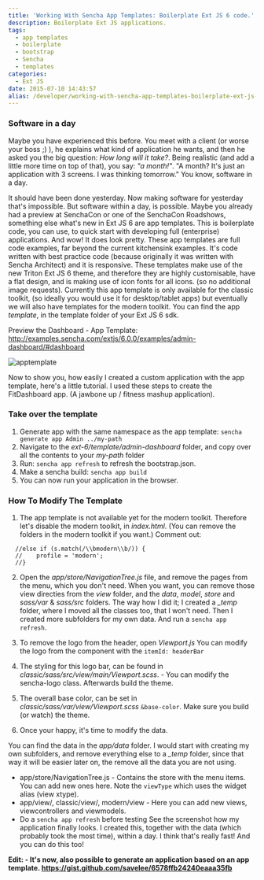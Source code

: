 ```yaml
---
title: 'Working With Sencha App Templates: Boilerplate Ext JS 6 code.'
description: Boilerplate Ext JS applications.
tags:
  - app templates
  - boilerplate
  - bootstrap
  - Sencha
  - templates
categories:
  - Ext JS
date: 2015-07-10 14:43:57
alias: /developer/working-with-sencha-app-templates-boilerplate-ext-js-6-code/
---
```


### Software in a day 

Maybe you have experienced this before. You meet with a client (or worse your boss ;) ), he explains what kind of application he wants, and then he asked you the big question: *How long will it take?*. Being realistic (and add a little more time on top of that), you say: *"a month!"*. "A month? It's just an application with 3 screens. I was thinking tomorrow." You know, software in a day.
<!--more-->

It should have been done yesterday. Now making software for yesterday that's impossible. But software within a day, is possible. Maybe you already had a preview at SenchaCon or one of the SenchaCon Roadshows, something else what's new in Ext JS 6 are app templates. This is boilerplate code, you can use, to quick start with developing full (enterprise) applications. And wow! It does look pretty. These app templates are full code examples, far beyond the current kitchensink examples. It's code written with best practice code (because originally it was written with Sencha Architect) and it is responsive. These templates make use of the new Triton Ext JS 6 theme, and therefore they are highly customisable, have a flat design, and is making use of icon fonts for all icons. (so no additional image requests). Currently this app template is only available for the classic toolkit, (so ideally you would use it for desktop/tablet apps) but eventually we will also have templates for the modern toolkit. You can find the app *template*, in the template folder of your Ext JS 6 sdk. 

Preview the Dashboard - App Template: http://examples.sencha.com/extjs/6.0.0/examples/admin-dashboard/#dashboard 

![apptemplate](/images/apptemplate-500x270.png) 

Now to show you, how easily I created a custom application with the app template, here's a little tutorial. I used these steps to create the FitDashboard app. (A jawbone up / fitness mashup application). 

### Take over the template 

1. Generate app with the same namespace as the app template: `sencha generate app Admin ../my-path` 
2. Navigate to the *ext-6/template/admin-dashboard* folder, and copy over all the contents to your *my-path* folder 
3. Run: `sencha app refresh` to refresh the bootstrap.json. 
4. Make a sencha build: `sencha app build` 
5. You can now run your application in the browser. 

### How To Modify The Template 

1. The app template is not available yet for the modern toolkit. Therefore let's disable the modern toolkit, in *index.html*. (You can remove the folders in the modern toolkit if you want.) Comment out:

```
  //else if (s.match(/\\bmodern\\b/)) {
  //    profile = 'modern';
  //}
```

2. Open the *app/store/NavigationTree.js* file, and remove the pages from the menu, which you don't need. When you want, you can remove those view directies from the *view* folder, and the *data*, *model*, *store* and *sass/var* & *sass/src* folders. The way how I did it; I created a *_temp* folder, where I moved all the classes too, that I won't need. Then I created more subfolders for my own data. And run a `sencha app refresh`. 

3. To remove the logo from the header, open *Viewport.js* You can modify the logo from the component with the `itemId: headerBar` 

4. The styling for this logo bar, can be found in *classic/sass/src/view/main/Viewport.scss*. - You can modify the sencha-logo class. Afterwards build the theme. 

5. The overall base color, can be set in *classic/sass/var/view/Viewport.scss* `&base-color`. Make sure you build (or watch) the theme. 

6. Once your happy, it's time to modify the data. 

You can find the data in the *app/data* folder. I would start with creating my own subfolders, and remove everything else to a *_temp* folder, since that way it will be easier later on, the remove all the data you are not using. 
* app/store/NavigationTree.js - Contains the store with the menu items. You can add new ones here. Note the `viewType` which uses the widget alias (view xtype). 
* app/view/, classic/view/, modern/view - Here you can add new views, viewcontrollers and viewmodels. 
* Do a `sencha app refresh` before testing See the screenshot how my application finally looks. I created this, together with the data (which probably took the most time), within a day. I think that's really fast! And you can do this too!

**Edit: - It's now, also possible to generate an application based on an app template. https://gist.github.com/savelee/6578ffb24240eaaa35fb**